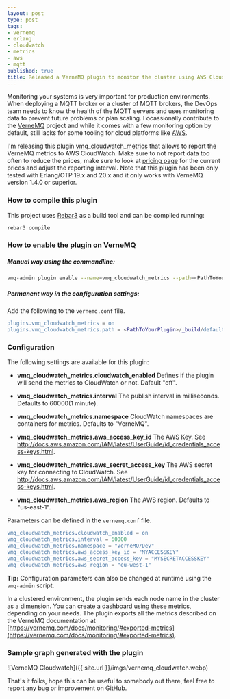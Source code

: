```yaml
---
layout: post
type: post
tags:
- vernemq
- erlang
- cloudwatch
- metrics
- aws
- mqtt
published: true
title: Released a VerneMQ plugin to monitor the cluster using AWS CloudWatch.
---
```


Monitoring your systems is very important for production environments. When deploying a MQTT broker or a cluster of MQTT brokers, the DevOps team needs to know the health of the MQTT servers and uses monitoring data to prevent future problems or plan scaling. I ocassionally contribute to the [VerneMQ](https://vernemq.com) project and while it comes with a few monitoring option by default, still lacks for some tooling for cloud platforms like [AWS](https://aws.amazon.com).

I'm releasing this plugin [vmq_cloudwatch_metrics](https://github.com/codeadict/vmq_cloudwatch_metrics) that allows to report the VerneMQ metrics to AWS CloudWatch. Make sure to not report data too often to reduce the prices, make sure to look at [pricing page](https://aws.amazon.com/cloudwatch/pricing/) for the current prices and adjust the reporting interval. Note that this plugin has been only tested with Erlang/OTP 19.x and 20.x and it only works with VerneMQ version 1.4.0 or superior.

### How to compile this plugin

This project uses [Rebar3](https://www.rebar3.org) as a build tool and can be compiled running:

```bash
rebar3 compile
```

### How to enable the plugin on VerneMQ

##### Manual way using the commandline:

```bash
vmq-admin plugin enable --name=vmq_cloudwatch_metrics --path=<PathToYourPlugin>/_build/default/lib/vmq_cloudwatch_metrics
```

##### Permanent way in the configuration settings:

Add the following to the `vernemq.conf` file.

```erlang
plugins.vmq_cloudwatch_metrics = on
plugins.vmq_cloudwatch_metrics.path = <PathToYourPlugin>/_build/default/lib/vmq_cloudwatch_metrics
```

### Configuration

The following settings are available for this plugin:

- **vmq_cloudwatch_metrics.cloudwatch_enabled** Defines if the plugin will send the metrics to CloudWatch or not. Dafault "off".

- **vmq_cloudwatch_metrics.interval** The publish interval in milliseconds. Defaults to 60000(1 minute).

- **vmq_cloudwatch_metrics.namespace** CloudWatch namespaces are containers for metrics. Defaults to "VerneMQ".

- **vmq_cloudwatch_metrics.aws_access_key_id** The AWS Key. See http://docs.aws.amazon.com/IAM/latest/UserGuide/id_credentials_access-keys.html.

- **vmq_cloudwatch_metrics.aws_secret_access_key** The AWS secret key for connecting to CloudWatch. See http://docs.aws.amazon.com/IAM/latest/UserGuide/id_credentials_access-keys.html.

- **vmq_cloudwatch_metrics.aws_region** The AWS region. Defaults to "us-east-1".

Parameters can be defined in the `vernemq.conf` file.

```erlang
vmq_cloudwatch_metrics.cloudwatch_enabled = on
vmq_cloudwatch_metrics.interval = 60000
vmq_cloudwatch_metrics.namespace = "VerneMQ/Dev"
vmq_cloudwatch_metrics.aws_access_key_id = "MYACCESSKEY"
vmq_cloudwatch_metrics.aws_secret_access_key = "MYSECRETACCESSKEY"
vmq_cloudwatch_metrics.aws_region = "eu-west-1"
```

**Tip:** Configuration parameters can also be changed at runtime using the `vmq-admin` script.

In a clustered environment, the plugin sends each node name in the cluster as a dimension. You can create a dashboard using these metrics, depending on your needs. The plugin exports all the metrics described on the VerneMQ documentation at [https://vernemq.com/docs/monitoring/#exported-metrics](https://vernemq.com/docs/monitoring/#exported-metrics).

### Sample graph generated with the plugin

![VerneMQ Cloudwatch]({{ site.url }}/imgs/vernemq_cloudwatch.webp)

That's it folks, hope this can be useful to somebody out there, feel free to report any bug or improvement on GitHub.
